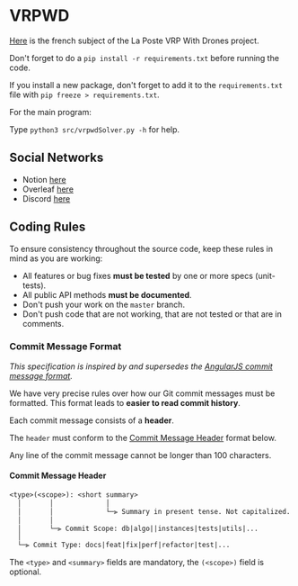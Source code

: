 # VRPWD

[Here](./projet.pdf) is the french subject of the La Poste VRP With Drones project.

Don't forget to do a `pip install -r requirements.txt` before running the code.

If you install a new package, don't forget to add it to the `requirements.txt` file with `pip freeze > requirements.txt`.

For the main program:

Type `python3 src/vrpwdSolver.py -h` for help.

## Social Networks

* Notion [here](https://www.notion.so/astral-agency/7a1486aff5da4701940d0b423bcd0d48?v=c1946cbaf6884adaa18bbe71a7ccfa28)
* Overleaf [here](https://l.messenger.com/l.php?u=https%3A%2F%2Fwww.overleaf.com%2F7247433974xnjmmvhzkqjr&h=AT39ufLhpJ7YwqAEoy17tP6CHyWdVP04OskifxIjZ9HtbnHy20vQbn_LDfzb77Vj1WULdPhleb8o7u-tvfjc2s3SOwLTrcYbQ2WKL_SfrGcR3vRCU8gy3VYFH7WlVGtJiAlA9KMzug8)
* Discord [here](https://discord.gg/NDpJqBMm)

## Coding Rules

To ensure consistency throughout the source code, keep these rules in mind as you are working:

* All features or bug fixes **must be tested** by one or more specs (unit-tests).
* All public API methods **must be documented**.
* Don't push your work on the `master` branch.
* Don't push code that are not working, that are not tested or that are in comments.

### Commit Message Format

*This specification is inspired by and supersedes the [AngularJS commit message format](https://docs.google.com/document/d/1QrDFcIiPjSLDn3EL15IJygNPiHORgU1_OOAqWjiDU5Y/edit#).*

We have very precise rules over how our Git commit messages must be formatted.
This format leads to **easier to read commit history**.

Each commit message consists of a **header**.

The `header` must conform to the [Commit Message Header](#commit-header) format below.

Any line of the commit message cannot be longer than 100 characters.

#### <a name="commit-header"></a> Commit Message Header

```txt
<type>(<scope>): <short summary>
  │       │             │
  │       │             └─⫸ Summary in present tense. Not capitalized. No period at the end.
  │       │
  │       └─⫸ Commit Scope: db|algo||instances|tests|utils|...
  │
  └─⫸ Commit Type: docs|feat|fix|perf|refactor|test|...
```

The `<type>` and `<summary>` fields are mandatory, the `(<scope>)` field is optional.
